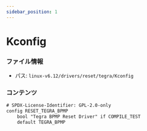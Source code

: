```yaml
---
sidebar_position: 1
---
```

# Kconfig

### ファイル情報

- パス: `linux-v6.12/drivers/reset/tegra/Kconfig`

### コンテンツ

```txt
# SPDX-License-Identifier: GPL-2.0-only
config RESET_TEGRA_BPMP
	bool "Tegra BPMP Reset Driver" if COMPILE_TEST
	default TEGRA_BPMP

```
